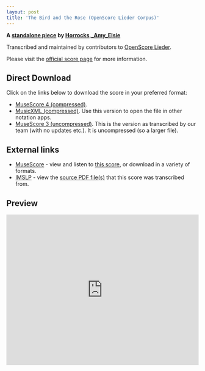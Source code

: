 ```yaml
---
layout: post
title: 'The Bird and the Rose (OpenScore Lieder Corpus)'
---
```


__A [standalone piece](https://fourscoreandmore.org/openscore/lieder/Horrocks,_Amy_Elsie/_/) by [Horrocks,_Amy_Elsie](https://fourscoreandmore.org/openscore/lieder/Horrocks,_Amy_Elsie)__

Transcribed and maintained by contributors to [OpenScore Lieder].

Please visit the [official score page] for more information.

[official score page]: https://musescore.com/openscore-lieder-corpus/scores/6636096
[OpenScore Lieder]: https://musescore.com/openscore-lieder-corpus

## Direct Download

Click on the links below to download the score in your preferred format:
- [MuseScore 4 (compressed)](https://fourscoreandmore.org/openscore/lieder/Horrocks,_Amy_Elsie/_/The_Bird_and_the_Rose.mscz).
- [MusicXML (compressed)](https://fourscoreandmore.org/openscore/lieder/Horrocks,_Amy_Elsie/_/The_Bird_and_the_Rose.mxl). Use this version to open the file in other notation apps.
- [MuseScore 3 (uncompressed)](https://raw.githubusercontent.com/OpenScore/Lieder/refs/heads/main/scores/Horrocks,_Amy_Elsie/_/The_Bird_and_the_Rose/lc6636096.mscx). This is the version as transcribed by our team (with no updates etc.). It is uncompressed (so a larger file).

## External links

- [MuseScore] - view and listen to [this score][MuseScore], or download in a variety of formats.
- [IMSLP] - view the [source PDF file(s)][IMSLP] that this score was transcribed from.

[MuseScore]: https://musescore.com/score/6636096
[IMSLP]: https://imslp.org/wiki/Special:ReverseLookup/237206

## Preview

<iframe width="100%" height="394" src="https://musescore.com/openscore-lieder-corpus/scores/6636096/embed" frameborder="0" allowfullscreen allow="autoplay; fullscreen"></iframe>
